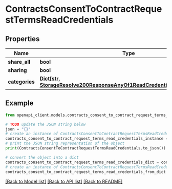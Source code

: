 # ContractsConsentToContractRequestTermsReadCredentials


## Properties

Name | Type | Description | Notes
------------ | ------------- | ------------- | -------------
**share_all** | **bool** |  | [optional] 
**sharing** | **bool** |  | [optional] 
**categories** | [**Dict[str, StorageResolve200ResponseAnyOf1ReadCredentialsCategoriesValue]**](StorageResolve200ResponseAnyOf1ReadCredentialsCategoriesValue.md) |  | [optional] 

## Example

```python
from openapi_client.models.contracts_consent_to_contract_request_terms_read_credentials import ContractsConsentToContractRequestTermsReadCredentials

# TODO update the JSON string below
json = "{}"
# create an instance of ContractsConsentToContractRequestTermsReadCredentials from a JSON string
contracts_consent_to_contract_request_terms_read_credentials_instance = ContractsConsentToContractRequestTermsReadCredentials.from_json(json)
# print the JSON string representation of the object
print(ContractsConsentToContractRequestTermsReadCredentials.to_json())

# convert the object into a dict
contracts_consent_to_contract_request_terms_read_credentials_dict = contracts_consent_to_contract_request_terms_read_credentials_instance.to_dict()
# create an instance of ContractsConsentToContractRequestTermsReadCredentials from a dict
contracts_consent_to_contract_request_terms_read_credentials_from_dict = ContractsConsentToContractRequestTermsReadCredentials.from_dict(contracts_consent_to_contract_request_terms_read_credentials_dict)
```
[[Back to Model list]](../README.md#documentation-for-models) [[Back to API list]](../README.md#documentation-for-api-endpoints) [[Back to README]](../README.md)


